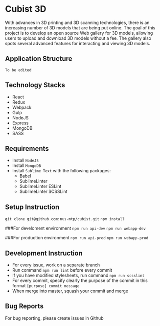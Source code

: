 # Cubist 3D
With advances in 3D printing and 3D scanning technologies, there is an increasing number of 3D models that are being put online. The goal of this project is to develop an open source Web gallery for 3D models, allowing users to upload and download 3D models without a fee. The gallery also spots several advanced features for interacting and viewing 3D models.

## Application Structure
`To be edited`

## Technology Stacks
* React
* Redux
* Webpack
* Gulp
* NodeJS
* Express
* MongoDB
* SASS

## Requirements
* Install `NodeJS`
* Install `MongoDB`
* Install `Sublime Text` with the following packages:
  * Babel
  * SublimeLinter
  * SublimeLinter ESLint
  * SublimeLinter SCSSLint

## Setup Instruction
`git clone git@github.com:nus-mtp/cubist.git`
`npm install`

###For develoment environment
`npm run api-dev`
`npm run webapp-dev`

###For production environment
`npm run api-prod`
`npm run webapp-prod`


## Development Instruction
* For every issue, work on a separate branch
* Run command `npm run lint` before every commit
* If you have modified stylesheets, run command `npm run scsslint`
* For every commit, specify clearly the purpose of the commit in this format `[purpose] commit message`
* When merge into master, squash your commit and merge

## Bug Reports
For bug reporting, please create issues in Github
